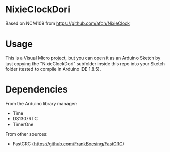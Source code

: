 # NixieClockDori

Based on NCM109 from https://github.com/afch/NixieClock

# Usage

This is a Visual Micro project, but you can open it as an Arduino Sketch by just copying the "NixieClockDori" subfolder inside this repo into your Sketch folder (tested to compile in Arduino IDE 1.8.5).

# Dependencies

From the Arduino library manager:
- Time
- DS1307RTC
- TimerOne

From other sources:
- FastCRC (https://github.com/FrankBoesing/FastCRC)

